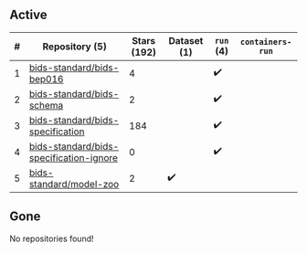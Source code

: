 ## Active
| # | Repository (5) | Stars (192) | Dataset (1) | `run` (4) | `containers-run` |
| --- | --- | --- | --- | --- | --- |
| 1 | [bids-standard/bids-bep016](https://github.com/bids-standard/bids-bep016) | 4 |  | :heavy_check_mark: |  |
| 2 | [bids-standard/bids-schema](https://github.com/bids-standard/bids-schema) | 2 |  | :heavy_check_mark: |  |
| 3 | [bids-standard/bids-specification](https://github.com/bids-standard/bids-specification) | 184 |  | :heavy_check_mark: |  |
| 4 | [bids-standard/bids-specification-ignore](https://github.com/bids-standard/bids-specification-ignore) | 0 |  | :heavy_check_mark: |  |
| 5 | [bids-standard/model-zoo](https://github.com/bids-standard/model-zoo) | 2 | :heavy_check_mark: |  |  |

## Gone
No repositories found!
